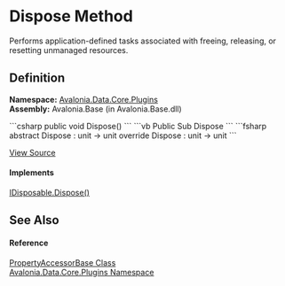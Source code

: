 # Dispose Method


Performs application-defined tasks associated with freeing, releasing, or resetting unmanaged resources.



## Definition
**Namespace:** <a href="N_Avalonia_Data_Core_Plugins">Avalonia.Data.Core.Plugins</a>  
**Assembly:** Avalonia.Base (in Avalonia.Base.dll)

<Tabs groupId="api-code-preview">
<TabItem value="csharp" label="C#">
```csharp
public void Dispose()
```
</TabItem>
<TabItem value="vb" label="VB">
```vb
Public Sub Dispose
```
</TabItem>
<TabItem value="fsharp" label="F#">
```fsharp
abstract Dispose : unit -> unit 
override Dispose : unit -> unit 
```
</TabItem>
</Tabs>



<a href="https://github.com/AvaloniaUI/Avalonia/tree/master/src/Avalonia.Base/Data/Core/Plugins/PropertyAccessorBase.cs#L21" title="View the source code">View Source</a>



#### Implements
<a href="https://learn.microsoft.com/dotnet/api/system.idisposable.dispose" target="_blank" rel="noopener noreferrer">IDisposable.Dispose()</a>  


## See Also


#### Reference
<a href="T_Avalonia_Data_Core_Plugins_PropertyAccessorBase">PropertyAccessorBase Class</a>  
<a href="N_Avalonia_Data_Core_Plugins">Avalonia.Data.Core.Plugins Namespace</a>  

